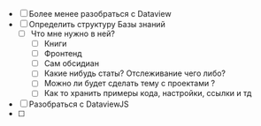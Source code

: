 - [ ] Более менее разобраться с Dataview
- [ ] Определить структуру Базы знаний 
	- [ ] Что мне нужно в ней? 
		- [ ] Книги
		- [ ] Фронтенд
		- [ ] Сам обсидиан
		- [ ] Какие нибудь статы? Отслеживание чего либо? 
		- [ ] Можно ли будет сделать тему с проектами ? 
		- [ ] Как то хранить примеры кода, настройки, ссылки и тд
- [ ] Разобраться с DataviewJS
- [ ] 